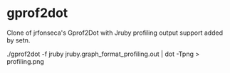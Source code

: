 gprof2dot
=========

Clone of jrfonseca's Gprof2Dot with Jruby profiling output support added by setn.


./gprof2dot -f jruby jruby.graph_format_profiling.out | dot -Tpng > profiling.png
